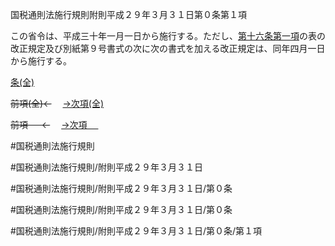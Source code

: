 国税通則法施行規則附則平成２９年３月３１日第０条第１項

この省令は、平成三十年一月一日から施行する。ただし、[第十六条第一項](国税通則法施行規則附則平成２９年３月３１日第１６条第１項)の表の改正規定及び別紙第９号書式の次に次の書式を加える改正規定は、同年四月一日から施行する。

[条(全)](国税通則法施行規則附則平成２９年３月３１日第０条_.md)

~~前項(全)←~~　  [→次項(全)](国税通則法施行規則附則平成２９年３月３１日第０条第２項_.md)

~~前項 　 ←~~　  [→次項 　 ](国税通則法施行規則附則平成２９年３月３１日第０条第２項.md)



#国税通則法施行規則

#国税通則法施行規則/附則平成２９年３月３１日

#国税通則法施行規則/附則平成２９年３月３１日/第０条

#国税通則法施行規則/附則平成２９年３月３１日/第０条

#国税通則法施行規則/附則平成２９年３月３１日/第０条/第１項

